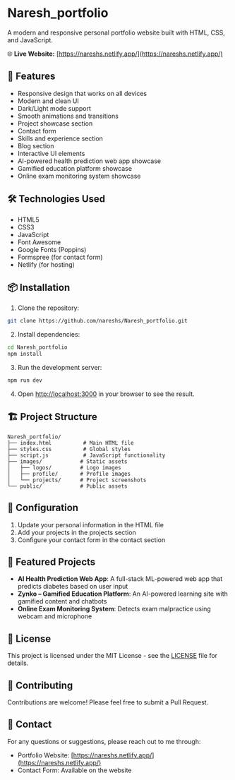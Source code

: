 # Naresh_portfolio

A modern and responsive personal portfolio website built with HTML, CSS, and JavaScript.

🌐 **Live Website:** [https://nareshs.netlify.app/](https://nareshs.netlify.app/)

## 🚀 Features

- Responsive design that works on all devices
- Modern and clean UI
- Dark/Light mode support
- Smooth animations and transitions
- Project showcase section
- Contact form
- Skills and experience section
- Blog section
- Interactive UI elements
- AI-powered health prediction web app showcase
- Gamified education platform showcase
- Online exam monitoring system showcase

## 🛠️ Technologies Used

- HTML5
- CSS3
- JavaScript
- Font Awesome
- Google Fonts (Poppins)
- Formspree (for contact form)
- Netlify (for hosting)

## 📦 Installation

1. Clone the repository:
```bash
git clone https://github.com/nareshs/Naresh_portfolio.git
```

2. Install dependencies:
```bash
cd Naresh_portfolio
npm install
```

3. Run the development server:
```bash
npm run dev
```

4. Open [http://localhost:3000](http://localhost:3000) in your browser to see the result.

## 🏗️ Project Structure

```
Naresh_portfolio/
├── index.html          # Main HTML file
├── styles.css          # Global styles
├── script.js           # JavaScript functionality
├── images/            # Static assets
│   ├── logos/         # Logo images
│   ├── profile/       # Profile images
│   └── projects/      # Project screenshots
└── public/            # Public assets
```

## 🔧 Configuration

1. Update your personal information in the HTML file
2. Add your projects in the projects section
3. Configure your contact form in the contact section

## 🌟 Featured Projects

- **AI Health Prediction Web App**: A full-stack ML-powered web app that predicts diabetes based on user input
- **Zynko – Gamified Education Platform**: An AI-powered learning site with gamified content and chatbots
- **Online Exam Monitoring System**: Detects exam malpractice using webcam and microphone

## 📝 License

This project is licensed under the MIT License - see the [LICENSE](LICENSE) file for details.

## 👥 Contributing

Contributions are welcome! Please feel free to submit a Pull Request.

## 📧 Contact

For any questions or suggestions, please reach out to me through:
- Portfolio Website: [https://nareshs.netlify.app/](https://nareshs.netlify.app/)
- Contact Form: Available on the website